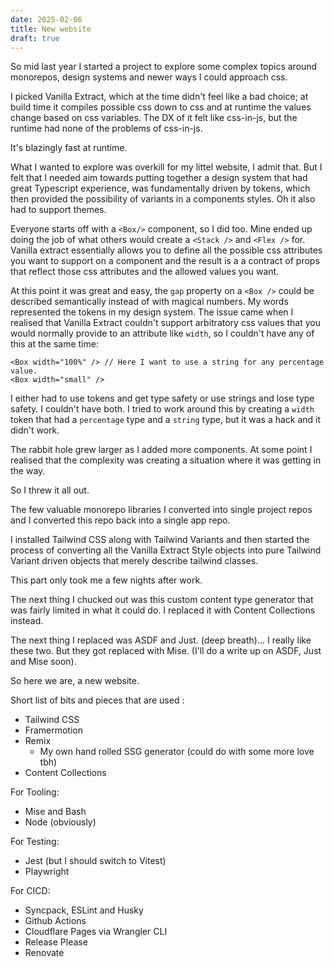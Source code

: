 ```yaml
---
date: 2025-02-06
title: New website
draft: true
---
```


So mid last year I started a project to explore some complex topics around monorepos, design systems and newer ways
I could approach css.

I picked Vanilla Extract, which at the time didn't feel like a bad choice; at build time it compiles possible css down to css and at runtime the values
change based on css variables. The DX of it felt like css-in-js, but the runtime had none of the problems of css-in-js.

It's blazingly fast at runtime.

What I wanted to explore was overkill for my littel website, I admit that. But I felt that I needed aim towards putting together
a design system that had great Typescript experience, was fundamentally driven by tokens, which then provided the possibility of variants in a components styles. Oh it also had to support themes.

Everyone starts off with a `<Box/>` component, so I did too. Mine ended up doing the job of what others would create a `<Stack />` and `<Flex />` for. Vanilla extract essentially allows you to define
all the possible css attributes you want to support on a component and the result is a a contract of props that reflect those css attributes and the allowed values you want.

At this point it was great and easy, the `gap` property on a `<Box />` could be described semantically instead of with magical numbers. My words represented the tokens in my design system.
The issue came when I realised that Vanilla Extract couldn't support arbitratory css values that you would normally provide to an attribute like `width`, so I couldn't have any of this at the same time:

```tsx
<Box width="100%" /> // Here I want to use a string for any percentage value.
<Box width="small" />
```

I either had to use tokens and get type safety or use strings and lose type safety. I couldn't have both. I tried to work around this by creating a `width` token that had a `percentage` type and a `string` type, but it was a hack and it didn't work.

The rabbit hole grew larger as I added more components. At some point I realised that the complexity was creating a situation where it was getting in the way.

So I threw it all out.

The few valuable monorepo libraries I converted into single project repos and I converted this repo back into a single app repo.

I installed Tailwind CSS along with Tailwind Variants and then started the process of converting all the Vanilla Extract Style objects into pure Tailwind Variant driven objects that merely describe tailwind classes.

This part only took me a few nights after work.

The next thing I chucked out was this custom content type generator that was fairly limited in what it could do. I replaced it with Content Collections instead.

The next thing I replaced was ASDF and Just. (deep breath)... I really like these two. But they got replaced with Mise. (I'll do a write up on ASDF, Just and Mise soon).

So here we are, a new website.

Short list of bits and pieces that are used :

- Tailwind CSS
- Framermotion
- Remix
  - My own hand rolled SSG generator (could do with some more love tbh)
- Content Collections

For Tooling:

- Mise and Bash
- Node (obviously)

For Testing:

- Jest (but I should switch to Vitest)
- Playwright

For CICD:

- Syncpack, ESLint and Husky
- Github Actions
- Cloudflare Pages via Wrangler CLI
- Release Please
- Renovate
